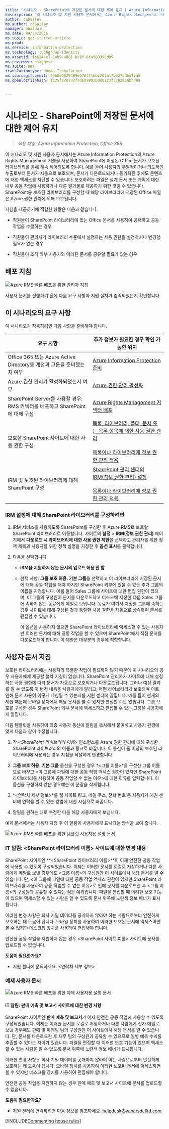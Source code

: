```yaml
---
title: "시나리오 - SharePoint에 저장된 문서에 대한 제어 유지 | Azure Information Protection"
description: "이 시나리오 및 지원 사용자 문서에서는 Azure Rights Management 보호를 사용하여 SharePoint에 저장된 Office 문서가 보호된 라이브러리를 통해 계속 제어되도록 합니다."
author: cabailey
ms.author: cabailey
manager: mbaldwin
ms.date: 09/25/2016
ms.topic: get-started-article
ms.prod: 
ms.service: information-protection
ms.technology: techgroup-identity
ms.assetid: 1b6244c7-5ab9-4881-bc8f-6fa960390d89
ms.reviewer: esaggese
ms.suite: ems
translationtype: Human Translation
ms.sourcegitcommit: 7068e0529409eb783f16bc207a17be27cd5d82a8
ms.openlocfilehash: 1c25f1c8792f7d6d99930dd01c3f3c92a56bbd8a


---
```


# <a name="scenario---retain-control-of-documents-stored-in-sharepoint"></a>시나리오 - SharePoint에 저장된 문서에 대한 제어 유지

>*적용 대상: Azure Information Protection, Office 365*

이 시나리오 및 지원 사용자 문서에서는 Azure Information Protection의 Azure Rights Management 기술을 사용하여 SharePoint에 저장된 Office 문서가 보호된 라이브러리를 통해 계속 제어되도록 합니다. 예를 들어 사용자의 우발적이거나 의도적인 누출로부터 문서가 자동으로 보호되며, 문서가 다운로드되거나 동기화된 후에도 콘텐츠에 대한 액세스를 차단할 수 있습니다. 보호하려는 파일은 설계 문서 또는 계획에 대한 내부 공동 작업에 사용하거나 다른 결과물로 제공하기 위한 것일 수 있습니다. SharePoint용 보호된 라이브러리를 구성할 때 해당 라이브러리에 저장된 Office 파일은 Azure 권한 관리에 의해 보호됩니다.

지침을 제공하기에 적합한 상황은 다음과 같습니다.

-   직원들이 SharePoint 라이브러리에 있는 Office 문서를 사용하여 공유하고 공동 작업을 수행하는 경우

-   직원들이 관리자가 라이브러리 수준에서 설정하는 사용 권한을 설정하거나 변경할 필요가 없는 경우

-   직원들이 조직 외부 사용자와 이러한 문서를 공유할 필요가 없는 경우

## <a name="deployment-instructions"></a>배포 지침
![Azure RMS 빠른 배포를 위한 관리자 지침](../media/AzRMS_AdminBanner.png)

사용자 문서를 진행하기 전에 다음 요구 사항과 지원 절차가 충족되었는지 확인합니다.

## <a name="requirements-for-this-scenario"></a>이 시나리오의 요구 사항
이 시나리오가 작동하려면 다음 사항을 준비해야 합니다.

|요구 사항|추가 정보가 필요한 경우 확인 가능한 위치|
|---------------|--------------------------------|
|Office 365 또는 Azure Active Directory용 계정과 그룹을 준비했는지 여부|[Azure Information Protection 준비](../plan-design/prepare.md)|
|Azure 권한 관리가 활성화되었는지 여부|[Azure 권한 관리 활성화](../deploy-use/activate-service.md)|
|SharePoint Server를 사용할 경우: RMS 커넥터를 배포하고 SharePoint에 대해 구성|[Azure Rights Management 커넥터 배포](../deploy-use/deploy-rms-connector.md)|
|보호할 SharePoint 사이트에 대한 사용 권한 구성|[목록, 라이브러리, 폴더, 문서 또는 목록 항목에 대한 사용 권한 관리](https://support.office.com/en-ca/article/Manage-permissions-for-a-list-library-folder-document-or-list-item-9d13e7df-a770-4646-91ab-e3c117fcef45)<br /><br />[목록이나 라이브러리에 정보 권한 관리 적용](http://office.microsoft.com/sharepoint-help/apply-information-rights-management-to-a-list-or-library-HA102891460.aspx)|
|IRM 및 보호된 라이브러리에 대해 SharePoint 구성|[SharePoint 관리 센터의 IRM(정보 권한 관리) 설정](https://support.office.com/en-us/article/Set-up-Information-Rights-Management-IRM-in-SharePoint-admin-center-239ce6eb-4e81-42db-bf86-a01362fed65c)<br /><br />[목록이나 라이브러리에 정보 권한 관리 적용](http://office.microsoft.com/sharepoint-help/apply-information-rights-management-to-a-list-or-library-HA102891460.aspx)|

### <a name="to-configure-the-sharepoint-library-for-irm-settings"></a>IRM 설정에 대해 SharePoint 라이브러리를 구성하려면

1.  IRM 서비스를 사용하도록 SharePoint를 구성한 후 Azure RMS로 보호할 SharePoint 라이브러리로 이동합니다. 사이트의 **설정** &gt; **IRM(정보 권한 관리)** 페이지에서 **다운로드 시 라이브러리에 대한 사용 권한 제한**을 선택하고 관리자를 위한 정책 제목과 사용자를 위한 정책 설명을 지정한 후 **옵션 표시**를 클릭합니다.

2.  다음을 선택합니다.

    -   **IRM을 지원하지 않는 문서의 업로드 허용 안 함**

    -   선택 사항: **그룹 보호 허용. 기본 그룹**을 선택하고 이 라이브러리에 저장된 문서에 대해 공동 작업을 해야 하지만 SharePoint 외부에 있을 수 있는 추가 그룹의 이름을 지정합니다. 예를 들어 Sales 그룹에 사이트에 대한 편집 권한이 있으며, 이 그룹의 구성원이 문서를 다운로드하고 디스크에 저장한 다음 Sales 그룹에 속하지 않는 동료에게 메일로 보냅니다. 동료가 여기서 지정한 그룹에 속하는 경우 사이트에 대해 구성된 것과 동일한 사용 권한을 자동으로 상속하며 문서를 편집할 수 있습니다.

        이 옵션을 사용하지 않으면 SharePoint 라이브러리에 액세스할 수 있는 사용자만 이러한 문서에 대해 공동 작업을 할 수 있으며 SharePoint에서 직접 문서를 다운로드해야 합니다. 이 제한은 대부분의 경우에 적합합니다.

## <a name="user-documentation-instructions"></a>사용자 문서 지침
보호된 라이브러리에는 사용자의 특별한 작업이 필요하지 않기 때문에 이 시나리오의 경우 사용자에게 제공할 절차 지침이 없습니다. SharePoint 관리자가 사이트에 대해 설정하는 사용 권한에 따라 문서가 자동으로 보호되거나 다운로드됩니다. 그러나 예상 결과를 알 수 있도록 이 변경 내용을 사용자에게 알리고, 어떤 라이브러리가 보호되며 이로 인해 문서 사용이 어떻게 제한될 수 있는지를 지원 센터에 알립니다. 예를 들어 현재의 제한 때문에 모바일 장치에서 해당 문서를 볼 수 있지만 편집할 수는 없습니다. 그룹 보호를 구성한 경우 SharePoint 외부 문서에 액세스하고 편집할 수 있는 그룹을 사용자에게 알립니다.

다음 템플릿을 사용하여 최종 사용자 통신에 알림을 복사해서 붙여넣고 사용자 환경에 맞게 다음과 같이 수정합니다.

1.  각 *&lt;SharePoint 라이브러리 이름&gt;* 인스턴스를 Azure 권한 관리에 대해 구성한 SharePoint 라이브러리의 이름과 링크로 바꿉니다. 이 통신이 둘 이상의 보호된 라이브러리에 사용되는 경우 지침을 적절하게 변경합니다.

2.  **그룹 보호 허용. 기본 그룹** 옵션을 구성한 경우 *&lt;그룹 이름&gt;*을 구성한 그룹 이름으로 바꾸고 &lt;이 그룹에 파일에 대한 공동 작업 액세스 권한이 있지만 SharePoint 라이브러리를 사용하여 공동 작업할 수 없는 이유&gt;에 대한 이유를 입력합니다. 이 옵션을 구성하지 않은 경우에는 이 문장을 삭제합니다.

3.  *&lt;연락처 세부 정보&gt;*를 웹 사이트 링크, 메일 주소, 전화 번호 등 사용자가 지원 센터에 연락을 할 수 있는 방법에 대한 지침으로 바꿉니다.

4.  알림을 원하는 대로 수정한 다음 해당 사용자에게 보냅니다.

예제 문서에서는 사용자 지정 후 이 알림이 사용자에게 표시되는 방식을 보여 줍니다.

![Azure RMS 빠른 배포를 위한 템플릿 사용자용 설명 문서](../media/AzRMS_UsersBanner.png)

### <a name="it-announcement-changes-to-the-ltname-of-sharepoint-librarygt-site"></a>IT 알림: &lt;SharePoint 라이브러리 이름&gt; 사이트에 대한 변경 내용
SharePoint 사이트인 **&lt;SharePoint 라이브러리 이름&gt;**이 이제 안전한 공동 작업에 사용할 수 있도록 구성되었습니다. 이제는 이러한 문서를 로컬로 저장하거나 다른 사람에게 메일로 보낸 경우에도 &lt;그룹 이름&gt;의 구성원만 이 사이트에서 해당 문서를 열 수 있습니다. 단, &lt;이 그룹에 파일에 대한 공동 작업 액세스 권한이 있지만 SharePoint 라이브러리를 사용하여 공동 작업할 수 없는 이유&gt;로 인해 문서를 다운로드한 후 &lt;그룹 이름&gt;의 구성원과 공유할 수 있다는 점은 예외입니다. 파일을 편집할 때 이러한 보호 기능이 있으며 액세스할 수 있는 사람을 알 수 있도록 문서 위쪽에 노란색 정보 배너가 표시됩니다.

이러한 변경 사항은 회사 기밀 데이터를 공개하지 않아야 하는 사람으로부터 안전하게 보호하는 데 도움이 됩니다. 모바일 장치를 사용하여 이러한 보호된 문서에 액세스하면 볼 수 있지만 데스크톱 장치를 사용하여 편집해야 합니다.

안전한 공동 작업을 지원하지 않는 경우 &lt;SharePoint 사이트 이름&gt; 사이트에 문서를 업로드할 수 없습니다.

**도움이 필요한가요?**

-   지원 센터에 문의하세요. &lt;연락처 세부 정보&gt;

### <a name="example-user-documentation"></a>예제 사용자 문서
![Azure RMS 빠른 배포를 위한 예제 사용자용 설명 문서](../media/AzRMS_ExampleBanner.png)

#### <a name="it-announcement-changes-to-the-sales-forecasts-and-reports-site"></a>IT 알림: 판매 예측 및 보고서 사이트에 대한 변경 사항
SharePoint 사이트인 **판매 예측 및 보고서**가 이제 안전한 공동 작업에 사용할 수 있도록 구성되었습니다. 이제는 이러한 문서를 로컬로 저장하거나 다른 사람에게 전자 메일로 보낸 경우에도 판매 및 마케팅 팀의 구성원만 이 사이트에서 해당 문서를 열 수 있습니다. 단, 문서를 다운로드한 후 재무 팀의 구성원과 공유할 수 있으므로 월별 예측 수치를 추출할 수 있다는 차이가 있습니다. 파일을 편집할 때 이러한 보호 기능이 있으며 액세스할 수 있는 사람을 알 수 있도록 문서 위쪽에 노란색 정보 배너가 표시됩니다.

이러한 변경 사항은 회사 기밀 데이터를 공개하지 않아야 하는 사람으로부터 안전하게 보호하는 데 도움이 됩니다. 모바일 장치를 사용하여 이러한 보호된 문서에 액세스하면 볼 수 있지만 데스크톱 장치를 사용하여 편집해야 합니다.

안전한 공동 작업을 지원하지 않는 경우 판매 예측 및 보고서 사이트에 문서를 업로드할 수 없습니다.

**도움이 필요한가요?**

-   지원 센터에 연락하려면 다음 정보를 참조하세요. helpdesk@vanarsdelltd.com

[!INCLUDE[Commenting house rules](../includes/houserules.md)]


<!--HONumber=Jan17_HO4-->


